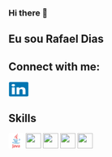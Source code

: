 ### Hi there 👋
## Eu sou Rafael Dias

## Connect with me:
<a href="https://www.linkedin.com/in/rafael-chaves-dias-9508571b3/">
<img align="center" height="30" width="40" src="https://raw.githubusercontent.com/devicons/devicon/master/icons/linkedin/linkedin-original.svg"
Style="max-width:100%:">
</a>


## Skills
<img align="center" height="30" width="30" src="https://raw.githubusercontent.com/devicons/devicon/master/icons/java/java-original-wordmark.svg"
Style="max-width:100%:">
<img align="center" height="30" width="30" src="https://cdn.jsdelivr.net/gh/devicons/devicon/icons/spring/spring-original-wordmark.svg"
Style="max-width:100%:">
<img align="center" height="30" width="30" src="https://cdn.jsdelivr.net/gh/devicons/devicon/icons/amazonwebservices/amazonwebservices-original-wordmark.svg"
Style="max-width:100%:">
<img align="center" height="30" width="30" src="https://cdn.jsdelivr.net/gh/devicons/devicon/icons/androidstudio/androidstudio-original-wordmark.svg"
Style="max-width:100%:">
<img align="center" height="30" width="30" src="https://cdn.jsdelivr.net/gh/devicons/devicon/icons/kotlin/kotlin-original-wordmark.svg"
Style="max-width:100%:">


<!--
**rafaeldias1991/rafaeldias1991** is a ✨ _special_ ✨ repository because its `README.md` (this file) appears on your GitHub profile.

Here are some ideas to get you started:

- 🔭 I’m currently working on ...
- 🌱 I’m currently learning ...
- 👯 I’m looking to collaborate on ...
- 🤔 I’m looking for help with ...
- 💬 Ask me about ...
- 📫 How to reach me: ...
- 😄 Pronouns: ...
- ⚡ Fun fact: ...
-->
